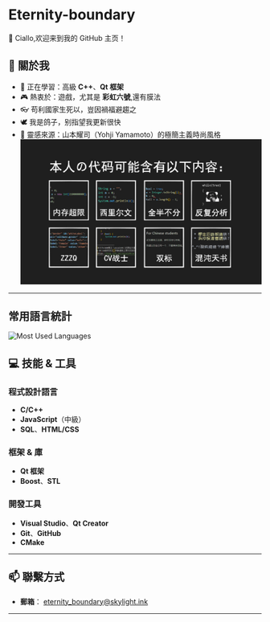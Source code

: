 # Eternity-boundary

👋 Ciallo,欢迎来到我的 GitHub 主页！

## 🚀 關於我
- 🌱 正在學習：高級 **C++**、**Qt 框架**  
- 🎮 熱衷於：遊戲，尤其是 **彩虹六號**,還有膜法
- 👓 苟利國家生死以，豈因禍福避趨之
- 🕊️ 我是鸽子，别指望我更新很快
- 🎨 靈感來源：山本耀司（Yohji Yamamoto）的極簡主義時尚風格
![](https://github.com/Eternity-boundary/Eternity-boundary/blob/b4f1244dc5944d160f076b8e46089c0296513369/codestyle.png)
---
## 常用語言統計

![Most Used Languages](https://github-readme-stats.vercel.app/api/top-langs/?username=Eternity-boundary&hide=rust&layout=compact)

## 💻 技能 & 工具

### 程式設計語言
- **C/C++**  
- **JavaScript**（中級）  
- **SQL**、**HTML/CSS**

### 框架 & 庫
- **Qt 框架**  
- **Boost**、**STL**

### 開發工具
- **Visual Studio**、**Qt Creator**  
- **Git**、**GitHub**  
- **CMake**

---

## 📫 聯繫方式

- **郵箱**： [eternity_boundary@skylight.ink](mailto:eternity_boundary@skylight.ink)  
---
